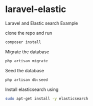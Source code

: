 # laravel-elastic
Laravel and Elastic search Example

clone the repo and run

```bash
composer install
```

Migrate the database

```bash
php artisan migrate
```

Seed the database
```bash
php artisan db:seed

```

Install elasticsearch using

```bash
sudo apt-get install -y elasticsearch
```

